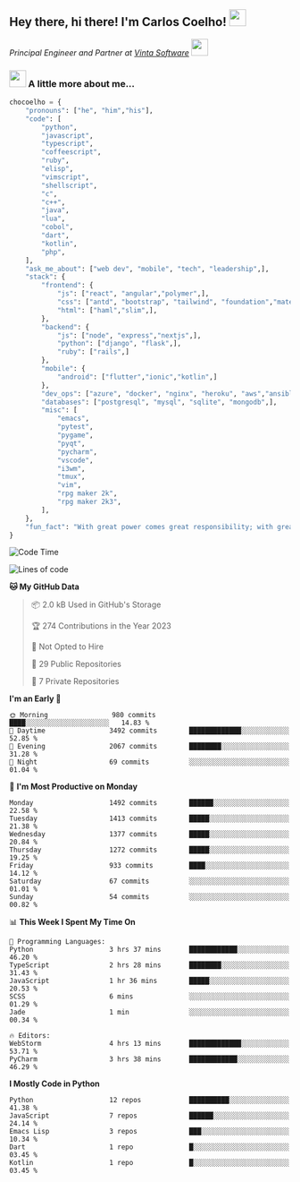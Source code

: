 <h2>Hey there, hi there! I'm Carlos Coelho! <img src="https://emoji.gg/assets/emoji/6680_this_is_fine.png" width="30"></h2>
<p><em>Principal Engineer and Partner at <a href="http://www.vintasoftware.com">Vinta Software</a> <img src="https://emojis.slackmojis.com/emojis/images/1613461409/13263/bongocat_code.gif?1613461409" width="30"> 
</em></p>

### <img src="https://emojis.slackmojis.com/emojis/images/1597320283/10003/catjam.gif?1597320283" width="30"> A little more about me...  

```python
chocoelho = {
    "pronouns": ["he", "him","his"],
    "code": [
        "python",
        "javascript",
        "typescript",
        "coffeescript",
        "ruby",
        "elisp",
        "vimscript",
        "shellscript",
        "c",
        "c++",
        "java",
        "lua",
        "cobol",
        "dart",
        "kotlin",
        "php",
    ],
    "ask_me_about": ["web dev", "mobile", "tech", "leadership",],
    "stack": {
        "frontend": {
            "js": ["react", "angular","polymer",],
            "css": ["antd", "bootstrap", "tailwind", "foundation","material","sass","less",],
            "html": ["haml","slim",],
        },
        "backend": {
            "js": ["node", "express","nextjs",],
            "python": ["django", "flask",],
            "ruby": ["rails",]
        },
        "mobile": {
            "android": ["flutter","ionic","kotlin",]
        },
        "dev_ops": ["azure", "docker", "nginx", "heroku", "aws","ansible",],
        "databases": ["postgresql", "mysql", "sqlite", "mongodb",],
        "misc": [
            "emacs",
            "pytest",
            "pygame",
            "pyqt",
            "pycharm",
            "vscode",
            "i3wm",
            "tmux",
            "vim",
            "rpg maker 2k",
            "rpg maker 2k3",
        ],
    },
    "fun_fact": "With great power comes great responsibility; with great responsibility can come extreme stress"
}
```

<!--START_SECTION:waka-->
![Code Time](http://img.shields.io/badge/Code%20Time-1%2C789%20hrs%2027%20mins-blue)

![Lines of code](https://img.shields.io/badge/From%20Hello%20World%20I%27ve%20Written-117.7%20million%20lines%20of%20code-blue)

**🐱 My GitHub Data** 

> 📦 2.0 kB Used in GitHub's Storage 
 > 
> 🏆 274 Contributions in the Year 2023
 > 
> 🚫 Not Opted to Hire
 > 
> 📜 29 Public Repositories 
 > 
> 🔑 7 Private Repositories 
 > 
**I'm an Early 🐤** 

```text
🌞 Morning                980 commits         ████░░░░░░░░░░░░░░░░░░░░░   14.83 % 
🌆 Daytime                3492 commits        █████████████░░░░░░░░░░░░   52.85 % 
🌃 Evening                2067 commits        ████████░░░░░░░░░░░░░░░░░   31.28 % 
🌙 Night                  69 commits          ░░░░░░░░░░░░░░░░░░░░░░░░░   01.04 % 
```
📅 **I'm Most Productive on Monday** 

```text
Monday                   1492 commits        ██████░░░░░░░░░░░░░░░░░░░   22.58 % 
Tuesday                  1413 commits        █████░░░░░░░░░░░░░░░░░░░░   21.38 % 
Wednesday                1377 commits        █████░░░░░░░░░░░░░░░░░░░░   20.84 % 
Thursday                 1272 commits        █████░░░░░░░░░░░░░░░░░░░░   19.25 % 
Friday                   933 commits         ████░░░░░░░░░░░░░░░░░░░░░   14.12 % 
Saturday                 67 commits          ░░░░░░░░░░░░░░░░░░░░░░░░░   01.01 % 
Sunday                   54 commits          ░░░░░░░░░░░░░░░░░░░░░░░░░   00.82 % 
```


📊 **This Week I Spent My Time On** 

```text
💬 Programming Languages: 
Python                   3 hrs 37 mins       ████████████░░░░░░░░░░░░░   46.20 % 
TypeScript               2 hrs 28 mins       ████████░░░░░░░░░░░░░░░░░   31.43 % 
JavaScript               1 hr 36 mins        █████░░░░░░░░░░░░░░░░░░░░   20.53 % 
SCSS                     6 mins              ░░░░░░░░░░░░░░░░░░░░░░░░░   01.29 % 
Jade                     1 min               ░░░░░░░░░░░░░░░░░░░░░░░░░   00.34 % 

🔥 Editors: 
WebStorm                 4 hrs 13 mins       █████████████░░░░░░░░░░░░   53.71 % 
PyCharm                  3 hrs 38 mins       ████████████░░░░░░░░░░░░░   46.29 % 
```

**I Mostly Code in Python** 

```text
Python                   12 repos            ██████████░░░░░░░░░░░░░░░   41.38 % 
JavaScript               7 repos             ██████░░░░░░░░░░░░░░░░░░░   24.14 % 
Emacs Lisp               3 repos             ███░░░░░░░░░░░░░░░░░░░░░░   10.34 % 
Dart                     1 repo              █░░░░░░░░░░░░░░░░░░░░░░░░   03.45 % 
Kotlin                   1 repo              █░░░░░░░░░░░░░░░░░░░░░░░░   03.45 % 
```




<!--END_SECTION:waka-->
